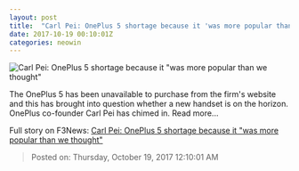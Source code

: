 ```yaml
---
layout: post
title:  "Carl Pei: OnePlus 5 shortage because it 'was more popular than we thought'"
date: 2017-10-19 00:10:01Z
categories: neowin
---
```


![Carl Pei: OnePlus 5 shortage because it "was more popular than we thought"](https://cdn.neow.in/news/images/uploaded/2017/06/1498465201_oneplus-5-gray_story.jpg)

The OnePlus 5 has been unavailable to purchase from the firm's website and this has brought into question whether a new handset is on the horizon. OnePlus co-founder Carl Pei has chimed in. Read more...


Full story on F3News: [Carl Pei: OnePlus 5 shortage because it "was more popular than we thought"](http://www.f3nws.com/n/2XVAVC)

> Posted on: Thursday, October 19, 2017 12:10:01 AM
